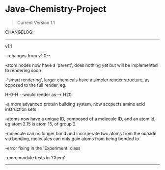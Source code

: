 Java-Chemistry-Project
======================

> Current Version 1.1

CHANGELOG:

---------------------------------------------------
v1.1

--changes from v1.0--

-atom nodes now have a 'parent', does nothing yet but will be
implemented to rendering soon

-'smart rendering', larger chemicals have a simpler
render structure, as opposed to the full render, eg.


H-0-H  --would render as--> H20

-a more advanced protein building system, now accpects
amino acid instruction sets

-atoms now have a unique ID, composed of a molecule ID, and
an atom id, eg atom 2.15 is atom 15, of group 2

-molecule can no longer bond and incorperate two atoms
from the outside via bonding, molecules can only
gain atoms from being bonded to

-error fixing in the 'Experiment' class

-more module tests in 'Chem'

------------------------------------------------------
